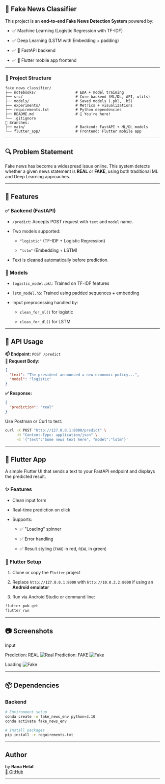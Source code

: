 ## 📰 Fake News Classifier

This project is an **end-to-end Fake News Detection System** powered by:

-   ✅ Machine Learning (Logistic Regression with TF-IDF)
    
-   ✅ Deep Learning (LSTM with Embedding + padding)
    
-   ✅ 🔌 FastAPI backend
    
-   ✅ 📱 Flutter mobile app frontend
    

----------

### 📁 Project Structure

```
fake_news_classifier/
├── notebooks/                  # EDA + model training
├── src/                        # Core backend (ML/DL, API, utils)
├── models/                     # Saved models (.pkl, .h5)
├── experiments/                # Metrics + visualizations
├── requirements.txt            # Python dependencies
├── README.md                   # 🚀 You're here!
└── .gitignore
🔀 Branches:
├── main/                       # Backend: FastAPI + ML/DL models
└── flutter_app/                # Frontend: Flutter mobile app

```

----------

## 🔍 Problem Statement

Fake news has become a widespread issue online. This system detects whether a given news statement is **REAL** or **FAKE**, using both traditional ML and Deep Learning approaches.

----------

## 🚀 Features

### ✅ Backend (FastAPI)

-   `/predict`: Accepts POST request with `text` and `model` name.
    
-   Two models supported:
    
    -   `"logistic"` (TF-IDF + Logistic Regression)
        
    -   `"lstm"` (Embedding + LSTM)
        
-   Text is cleaned automatically before prediction.
    

### 🧠 Models

-   `logistic_model.pkl`: Trained on TF-IDF features
    
-   `lstm_model.h5`: Trained using padded sequences + embedding
    
-   Input preprocessing handled by:
    
    -   `clean_for_ml()` for logistic
        
    -   `clean_for_dl()` for LSTM
        

----------

## 🧪 API Usage

**📫 Endpoint:** `POST /predict`  
**📄 Request Body:**

```json
{
  "text": "The president announced a new economic policy...",
  "model": "logistic"
}

```

**✅ Response:**

```json
{
  "prediction": "real"
}
```

Use Postman or Curl to test:

```bash
curl -X POST "http://127.0.0.1:8000/predict" \
     -H "Content-Type: application/json" \
     -d '{"text":"Some news text here", "model":"lstm"}'

```

----------

## 📱 Flutter App

A simple Flutter UI that sends a text to your FastAPI endpoint and displays the predicted result.

### ✨ Features

-   Clean input form
    
-   Real-time prediction on click
    
-   Supports:
    
    -   ✅ "Loading" spinner
        
    -   ✅ Error handling
        
    -   ✅ Result styling (`FAKE` in red, `REAL` in green)
        

### 🧩 Flutter Setup

1.  Clone or copy the `Flutter` project
    
2.  Replace `http://127.0.0.1:8000` with `http://10.0.2.2:8000` if using an **Android emulator**
    
3.  Run via Android Studio or command line:
    

```bash
flutter pub get
flutter run

```

----------

## 📷 Screenshots

Input

Prediction: REAL
![Real](UI/true.png)
Prediction: FAKE
![Fake](UI/fake.png)

Loading
![Fake](UI/loading.png)

----------

## 📦 Dependencies

### Backend

```bash
# Environment setup
conda create -n fake_news_env python=3.10
conda activate fake_news_env

# Install packages
pip install -r requirements.txt

```

----------


## Author

 by **Rana Helal**  
[🔗 GitHub](https://github.com/ranaehelal)

----------
